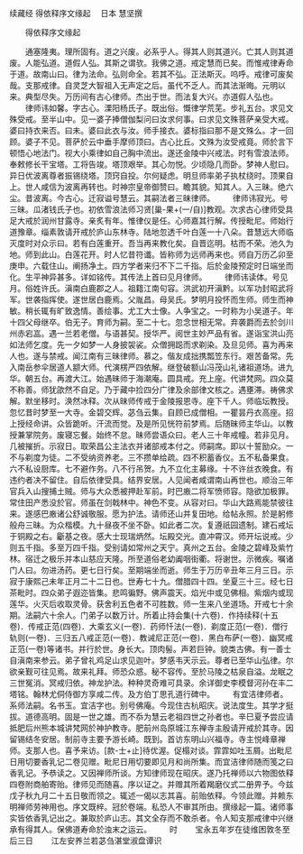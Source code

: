 续藏经   得依释序文缘起
　日本 慧坚撰
　　 

　　得依释序文缘起

　　通塞隆夷。理所固有。道之兴废。必系乎人。得其人则其道兴。亡其人则其道废。人能弘道。道假人弘。其斯之谓欤。我佛之道。戒定慧而已矣。而惟戒律寿命于道。故南山曰。律为法命。弘则命全。若其不弘。正法斯灭。呜呼。戒律可废矣哉。支那戒律。自灵芝大智祖入无声定之后。虽代不乏人。而其法渐晦。元明以来。典型尽失。万历间有古心律师。杰出于世。而法复大兴。亦道假人弘也。
　　律师讳如馨。字古心。溧阳杨氏子。既出俗。慨律学荒芜。步礼五台。求见文殊受戒。至半山中。见一婆子捧僧伽梨问曰汝求何事。曰求见文殊菩萨亲受大戒。婆曰持衣来否。曰未。婆曰此衣与汝。师手接衣。婆标指曰那不是文殊么。才一回顾。婆子不见。菩萨於云中垂手摩师顶曰。古心比丘。文殊为汝受戒竟。师於言下顿悟心地法门。视大小乘律如自己胸中流出。遂还金陵中兴戒法。时有雪浪法师。奉敕修长干宝塔。工将告竣。塔顶艰举。其心勿悦。少顷隐几而卧。梦神人慰曰。异日优波离尊者振锡绕塔。顶窍自投。尔何疑虑。明旦师率弟子执杖绕时。顶果自上。世人咸信为波离再转也。时神宗皇帝御赞曰。瞻其貌。知其人。入三昧。绝六尘。昔波离。今古心。迁寂谥号慧云。其嗣法者三昧律师。
　　律师讳寂光。号三昧。瓜渚钱氏子也。初依雪浪法师习贤[巢-果+(一/自)]教观。次求古心律师受具足大戒於润州甘露寺。亲炙有年。惟律仪是任。心师嘉其行解。传授毗尼。师始行道豫章。缁素敦请开戒於庐山东林寺。陆地忽透千叶白莲一十八朵。昔慧远大师临灭度时对众示曰。若有白莲重开。吾当再来教化矣。自晋迄明。枯而不荣。池久为地。师到此山。白莲花开。时人忆昔符谶。皆称师为远师再来也。师自万历乙卯至庚申。六载住山。阐扬净土。四方学者来归不下二千指。后於金陵预定时日端坐而化。生平神异甚多。详如铭传。其传法上首曰见月律师。
　　律师讳读体。号见月。俗姓许氏。滇南白鹿郡之人。祖籍江南句容。洪武初开滇黔。以军功封昭武将军。世袭指挥使。遂世居白鹿焉。父胤昌。母吴氏。梦明月投怀而生师。师生而神敏。稍长辄有旷致逸情。善绘事。尤工大士像。人争宝之。一时称为小吴道子。年十四父母继卒。伯无子。育师为嗣。至二十七。忽念世相无常。弃袭爵而去於剑川州赤宕嵓。遇一兰若老僧。与语甚契。授华严。阅世主妙严品有省。遂诣宝洪山亮如法师乞度。先一夕如梦一人身披袈裟。众僧拥跽而求剃染。及旦见师。喜为再来人也。遂与禁戒。闻江南有三昧律师。慕之。偕友成拙携瓢笠东行。艰苦备常。先入南岳参伞居道人颛大师。代演楞严四依解。继登破额山冯茂山礼诸祖道场。进九华。朝五台。再渡大江。始遇昧师于海潮庵。圆具戒。充上座。代讲梵网。四众莫不称善。师犹欿然不自足。乃于藏中捡四分广律及余部律文核之。遇壅滞。祷佛求解。默坐移时。涣然冰释。次从昧师传戒于金陵报恩寺。座下千人。师临坛教授。忽忆昔时梦至一大寺。金碧交辉。苾刍云集。自顾已成僧相。一瞿昙丹衣高座。招上授经命讲。众皆跪听。汗流而觉。及是所见恍符前梦焉。后随昧师主华山。以教授兼掌院务。废寝忘餐。始终不怠。昧师尝语众曰。老人三十年戒幢。若非见月。几被摧折。示寂日。取荣昌公主法衣并诸部戒本付之。师嗣席。即以十誓励众。一不与剃度为徒。二不受纳资养老。三不攒单给疏。四不积蓄香仪。五不私备果食。六不私设厨库。七不避作务。八不行吊贺。九不立化主募缘。十不许丝衣晚食。有违约者决不留住。自后依律受具。结界安居。人见闻者咸谓南山再世也。顺治三年官兵入山搜捕土贼。师与大众悉被押赴军前。时巴廒二将军愤师容。隐欲加极罪。常住田产悉没於官。师虽在剑戟林中。神色不变。从容对曰。华山大路焉能禁彼往来。遂感巴廒诸公舒诚敬服。愿为护法。请师还山并复田地。给帖永照。於是躬修般舟三昧。为众楷模。九十昼夜不坐不卧。如此者二次。复遵祇园遗制。建石戒坛于铜殿之右。斸基之夜。感大士现瑞炳然。坛殿交光。直冲霄汉。师开坛说戒。少则五千指。多至万四千指。受别请如常州之天宁。真州之五台。金陵之碧峰及紫竹林。宿迁之极乐并本山慈应天隆。所至道俗老幼阗咽街衢。将谢世。示微疾。嘱诸门人曰。勿进汤药。更七日行矣。至期端坐而逝。师生于万历辛丑年三月三日。示寂于康熙己未年正月二十二日也。世寿七十九。僧腊四十四。坐夏三十三。经七日茶毗时。四众弟子遐迩皆集。悲鸣徧野。佛声震天。焰光中或见佛相。紫烟内或现莲华。火灭后收取灵骨。获舍利五色者不可胜数。师一生来八坐道场。开戒七十余期。法嗣六十余人。门弟子以数万计。所着止持会集(十六卷)．作持续释(十五卷)．传戒正范(四卷)．大乘玄义(一卷)．药师忏法(一卷)．剃度正范(一卷)．僧行轨则(一卷)．三归五八戒正范(一卷)．教诫尼正范(一卷)．黑白布萨(一卷)．幽冥戒正范(一卷)等诸书。并行於世。身长大。顶肉髻。声若巨钟。貌类古佛。有一善士自滇南来参云。弟子曾礼鸡足山求见迦叶。梦感韦天示云。尊者已至华山弘律。尔欲亲觐可往见焉。故来礼拜。师恐众惑。秘不容传。至於马陵之枯泉自溢。龙眠之三世冤消。冥戒归依。神龙护法。种种灵奇难可具录。余详御史李模督河孙在丰二塔铭。翰林尤侗侍御方享咸二传。及方伯丁思孔道行碑中。
　　有宜洁律师者。系师法嗣。名书玉。宜洁字也。别号佛庵。今现住古杭昭庆。说法度生。其学才挺拔。道德高明。固是一世之雄。而不忝为慧云老祖四世之孙者也。辛巳夏予尝应请抵肥后州熊本城讲梵网於神护教寺。肥前州岛原城江东禅寺主殷请开戒於其寺。因留锡结冬安居。制前寺主要予游长崎。既到。首访东明山兴福寺。寺主悦峰章禅师。支那人也。喜予来访。[款-士+止]待优渥。促榻对谈。霏霏如吐玉屑。出毗尼日用切要香乳记二卷见赠。毗尼日用切要即见月和尚所集。而宜洁律师随而笺之曰香乳记。予恭读之。又因禅师所谈。方知律师现在昭庆。遂乃托禅师以六物图依释四卷附商舶寄贻。律师见而随喜。序以证之。并赠其所着羯磨仪式二册畀予。今兹戊子秋九月二十五日敬而领之。辄述一偈以志其喜。前贻依释。今领此赠。并赖东明禅师劳神用也。序文既梓。冠於卷端。私恐人不审其所由。撰缘起一篇。诸师事实皆依香乳记出之。兼取於庐山志。其文全存而不敢杀者。令人知支那戒律中兴继承有得其人。保佛道寿命於浊末之运云。
　　时
　　宝永五年岁在徒维困敦冬至后三日
　　江左安养兰若苾刍湛堂淑盘谭识

